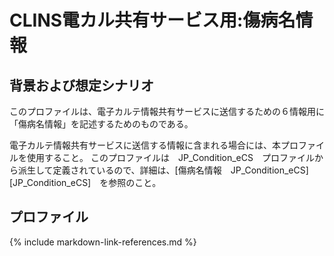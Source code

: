 # CLINS電カル共有サービス用:傷病名情報

## 背景および想定シナリオ
このプロファイルは、電子カルテ情報共有サービスに送信するための６情報用に「傷病名情報」を記述するためのものである。

電子カルテ情報共有サービスに送信する情報に含まれる場合には、本プロファイルを使用すること。
このプロファイルは　JP_Condition_eCS　プロファイルから派生して定義されているので、詳細は、[傷病名情報　JP_Condition_eCS][JP_Condition_eCS]　を参照のこと。


## プロファイル
{% include markdown-link-references.md %}